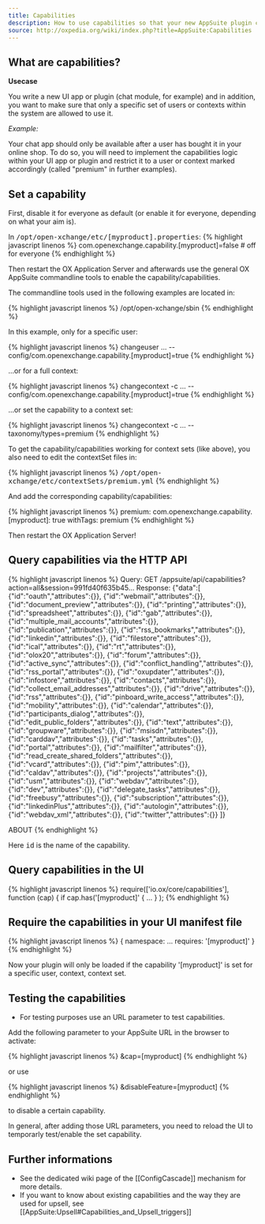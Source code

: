 ```yaml
---
title: Capabilities
description: How to use capabilities so that your new AppSuite plugin can be enabled or disabled.
source: http://oxpedia.org/wiki/index.php?title=AppSuite:Capabilities
---
```


## What are capabilities?

__Usecase__

You write a new UI app or plugin (chat module, for example) and in addition, you want to make sure that only a specific set of users or contexts within the system are allowed to use it. 

_Example:_ 

Your chat app should only be available after a user has bought it in your online shop. To do so, you will need to implement the capabilities logic within your UI app or plugin and restrict it to a user or context marked accordingly (called "premium" in further examples).

## Set a capability

First, disable it for everyone as default (or enable it for everyone, depending on what your aim is). 

In <tt>/opt/open-xchange/etc/[myproduct].properties</tt>:
{% highlight javascript linenos %}
  com.openexchange.capability.[myproduct]=false # off for everyone
{% endhighlight %}

Then restart the OX Application Server and afterwards use the general OX AppSuite commandline tools to enable the capability/capabilities. 

The commandline tools used in the following examples are located in: 

{% highlight javascript linenos %}
  /opt/open-xchange/sbin
{% endhighlight %}

In this example, only for a specific user:

{% highlight javascript linenos %}
  changeuser ... --config/com.openexchange.capability.[myproduct]=true
{% endhighlight %}

...or for a full context:

{% highlight javascript linenos %}
  changecontext -c ... --config/com.openexchange.capability.[myproduct]=true
{% endhighlight %}

...or set the capability to a context set:

{% highlight javascript linenos %}
  changecontext -c ... --taxonomy/types=premium
{% endhighlight %}

To get the capability/capabilities working for context sets (like above), you also need to edit the contextSet files in:

{% highlight javascript linenos %}
  <tt>/opt/open-xchange/etc/contextSets/premium.yml</tt>
{% endhighlight %}

And add the corresponding capability/capabilities:

{% highlight javascript linenos %}
  premium:
     com.openexchange.capability.[myproduct]: true
     withTags: premium
{% endhighlight %}

Then restart the OX Application Server!

## Query capabilities via the HTTP API

{% highlight javascript linenos %}
Query:
  GET /appsuite/api/capabilities?action=all&session=991fd40f635b45...
Response:
{"data":[
    {"id":"oauth","attributes":{}},
    {"id":"webmail","attributes":{}},
    {"id":"document_preview","attributes":{}},
    {"id":"printing","attributes":{}},
    {"id":"spreadsheet","attributes":{}},
    {"id":"gab","attributes":{}},
    {"id":"multiple_mail_accounts","attributes":{}},
    {"id":"publication","attributes":{}},
    {"id":"rss_bookmarks","attributes":{}},
    {"id":"linkedin","attributes":{}},
    {"id":"filestore","attributes":{}},
    {"id":"ical","attributes":{}},
    {"id":"rt","attributes":{}},
    {"id":"olox20","attributes":{}},
    {"id":"forum","attributes":{}},
    {"id":"active_sync","attributes":{}},
    {"id":"conflict_handling","attributes":{}},
    {"id":"rss_portal","attributes":{}},
    {"id":"oxupdater","attributes":{}},
    {"id":"infostore","attributes":{}},
    {"id":"contacts","attributes":{}},
    {"id":"collect_email_addresses","attributes":{}},
    {"id":"drive","attributes":{}},
    {"id":"rss","attributes":{}},
    {"id":"pinboard_write_access","attributes":{}},
    {"id":"mobility","attributes":{}},
    {"id":"calendar","attributes":{}},
    {"id":"participants_dialog","attributes":{}},
    {"id":"edit_public_folders","attributes":{}},
    {"id":"text","attributes":{}},
    {"id":"groupware","attributes":{}},
    {"id":"msisdn","attributes":{}},
    {"id":"carddav","attributes":{}},
    {"id":"tasks","attributes":{}},
    {"id":"portal","attributes":{}},
    {"id":"mailfilter","attributes":{}},
    {"id":"read_create_shared_folders","attributes":{}},
    {"id":"vcard","attributes":{}},
    {"id":"pim","attributes":{}},
    {"id":"caldav","attributes":{}},
    {"id":"projects","attributes":{}},
    {"id":"usm","attributes":{}},
    {"id":"webdav","attributes":{}},
    {"id":"dev","attributes":{}},
    {"id":"delegate_tasks","attributes":{}},
    {"id":"freebusy","attributes":{}},
    {"id":"subscription","attributes":{}},
    {"id":"linkedinPlus","attributes":{}},
    {"id":"autologin","attributes":{}},
    {"id":"webdav_xml","attributes":{}},
    {"id":"twitter","attributes":{}}
]}

ABOUT
{% endhighlight %}

Here <tt>id</tt> is the name of the capability.

## Query capabilities in the UI

{% highlight javascript linenos %}
  require(['io.ox/core/capabilities'], function (cap) { if cap.has('[myproduct]' { ... } );
{% endhighlight %}

## Require the capabilities in your UI manifest file

{% highlight javascript linenos %}
{
    namespace: ...
    requires: '[myproduct]'
}
{% endhighlight %}

Now your plugin will only be loaded if the capability '[myproduct]' is set for a specific user, context, context set.

## Testing the capabilities

* For testing purposes use an URL parameter to test capabilities. 

Add the following parameter to your AppSuite URL in the browser to activate:

{% highlight javascript linenos %}
  &cap=[myproduct]
{% endhighlight %}

or use 

{% highlight javascript linenos %}
  &disableFeature=[myproduct]
{% endhighlight %}

to disable a certain capability. 

In general, after adding those URL parameters, you need to reload the UI to temporarly test/enable the set capability.

## Further informations
* See the dedicated wiki page of the [[ConfigCascade]] mechanism for more details.
* If you want to know about existing capabilities and the way they are used for upsell, see [[AppSuite:Upsell#Capabilities_and_Upsell_triggers]]
